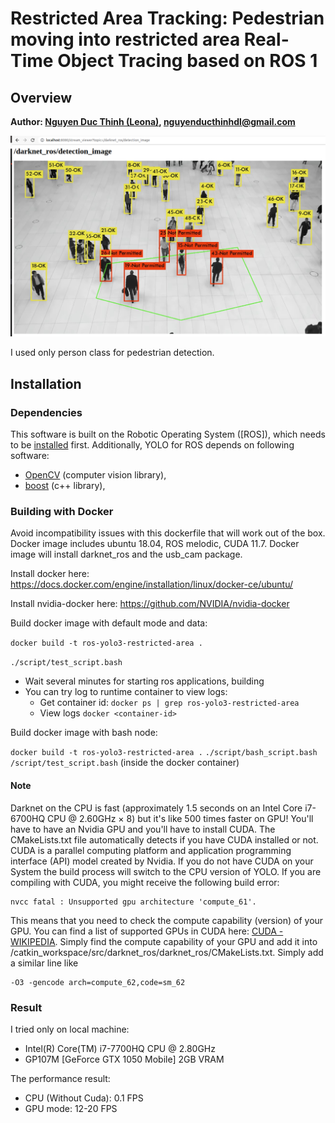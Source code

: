 # Restricted Area Tracking:  Pedestrian moving into restricted area Real-Time Object Tracing based on ROS 1

## Overview

**Author: [Nguyen Duc Thinh (Leona)](https://www.linkedin.com/in/nguyenducthinhdl/), nguyenducthinhdl@gmail.com**

![Pedestrian restricted image](doc/restricted_area.png)

I used only person class for pedestrian detection.

## Installation

### Dependencies

This software is built on the Robotic Operating System ([ROS]), which needs to be [installed](http://wiki.ros.org) first. Additionally, YOLO for ROS depends on following software:

- [OpenCV](http://opencv.org/) (computer vision library),
- [boost](http://www.boost.org/) (c++ library),

### Building with Docker

Avoid incompatibility issues with this dockerfile that will work out of the box. Docker image includes ubuntu 18.04, ROS melodic, CUDA 11.7. Docker image will install darknet_ros and the usb_cam package.

Install docker here: https://docs.docker.com/engine/installation/linux/docker-ce/ubuntu/

Install nvidia-docker here: https://github.com/NVIDIA/nvidia-docker

Build docker image with default mode and data:

`docker build -t ros-yolo3-restricted-area .`

`./script/test_script.bash`

- Wait several minutes for starting ros applications, building
- You can try log to runtime container to view logs:
  - Get container id: `docker ps | grep ros-yolo3-restricted-area`
  - View logs `docker <container-id>`

Build docker image with bash node:

`docker build -t ros-yolo3-restricted-area .`
`./script/bash_script.bash`
`/script/test_script.bash` (inside the docker container)

#### Note

Darknet on the CPU is fast (approximately 1.5 seconds on an Intel Core i7-6700HQ CPU @ 2.60GHz × 8) but it's like 500 times faster on GPU! You'll have to have an Nvidia GPU and you'll have to install CUDA. The CMakeLists.txt file automatically detects if you have CUDA installed or not. CUDA is a parallel computing platform and application programming interface (API) model created by Nvidia. If you do not have CUDA on your System the build process will switch to the CPU version of YOLO. If you are compiling with CUDA, you might receive the following build error:

    nvcc fatal : Unsupported gpu architecture 'compute_61'.

This means that you need to check the compute capability (version) of your GPU. You can find a list of supported GPUs in CUDA here: [CUDA - WIKIPEDIA](https://en.wikipedia.org/wiki/CUDA#Supported_GPUs). Simply find the compute capability of your GPU and add it into /catkin_workspace/src/darknet_ros/darknet_ros/CMakeLists.txt. Simply add a similar line like

    -O3 -gencode arch=compute_62,code=sm_62


### Result

I tried only on local machine:
- Intel(R) Core(TM) i7-7700HQ CPU @ 2.80GHz
- GP107M [GeForce GTX 1050 Mobile] 2GB VRAM

The performance result:
- CPU (Without Cuda): 0.1 FPS
- GPU mode: 12-20 FPS